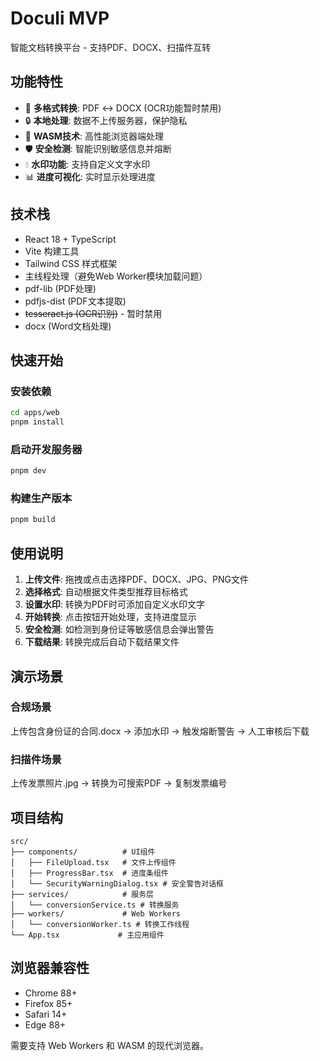 # Doculi MVP

智能文档转换平台 - 支持PDF、DOCX、扫描件互转

## 功能特性

- 🔄 **多格式转换**: PDF ↔ DOCX (OCR功能暂时禁用)
- 🔒 **本地处理**: 数据不上传服务器，保护隐私
- 🚀 **WASM技术**: 高性能浏览器端处理
- 🛡️ **安全检测**: 智能识别敏感信息并熔断
- 💧 **水印功能**: 支持自定义文字水印
- 📊 **进度可视化**: 实时显示处理进度

## 技术栈

- React 18 + TypeScript
- Vite 构建工具
- Tailwind CSS 样式框架
- 主线程处理（避免Web Worker模块加载问题）
- pdf-lib (PDF处理)
- pdfjs-dist (PDF文本提取)
- ~~tesseract.js (OCR识别)~~ - 暂时禁用
- docx (Word文档处理)

## 快速开始

### 安装依赖

```bash
cd apps/web
pnpm install
```

### 启动开发服务器

```bash
pnpm dev
```

### 构建生产版本

```bash
pnpm build
```

## 使用说明

1. **上传文件**: 拖拽或点击选择PDF、DOCX、JPG、PNG文件
2. **选择格式**: 自动根据文件类型推荐目标格式
3. **设置水印**: 转换为PDF时可添加自定义水印文字
4. **开始转换**: 点击按钮开始处理，支持进度显示
5. **安全检测**: 如检测到身份证等敏感信息会弹出警告
6. **下载结果**: 转换完成后自动下载结果文件

## 演示场景

### 合规场景
上传包含身份证的合同.docx → 添加水印 → 触发熔断警告 → 人工审核后下载

### 扫描件场景  
上传发票照片.jpg → 转换为可搜索PDF → 复制发票编号

## 项目结构

```
src/
├── components/          # UI组件
│   ├── FileUpload.tsx   # 文件上传组件
│   ├── ProgressBar.tsx  # 进度条组件
│   └── SecurityWarningDialog.tsx # 安全警告对话框
├── services/            # 服务层
│   └── conversionService.ts # 转换服务
├── workers/             # Web Workers
│   └── conversionWorker.ts # 转换工作线程
└── App.tsx             # 主应用组件
```

## 浏览器兼容性

- Chrome 88+
- Firefox 85+
- Safari 14+
- Edge 88+

需要支持 Web Workers 和 WASM 的现代浏览器。